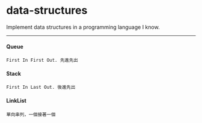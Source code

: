 # data-structures
Implement data structures in a programming language I know.

---
####  Queue
    First In First Out. 先進先出

####  Stack
    First In Last Out. 後進先出

####  LinkList
    單向串列，一個接著一個
